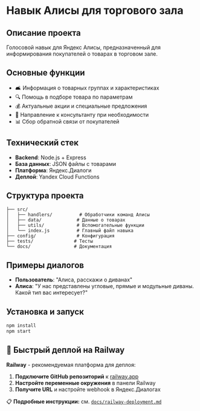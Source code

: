 # Навык Алисы для торгового зала

## Описание проекта
Голосовой навык для Яндекс Алисы, предназначенный для информирования покупателей о товарах в торговом зале.

## Основные функции
- 🛋️ Информация о товарных группах и характеристиках
- 🔍 Помощь в подборе товара по параметрам  
- 💰 Актуальные акции и специальные предложения
- 👥 Направление к консультанту при необходимости
- 📊 Сбор обратной связи от покупателей

## Технический стек
- **Backend**: Node.js + Express
- **База данных**: JSON файлы с товарами
- **Платформа**: Яндекс.Диалоги
- **Деплой**: Yandex Cloud Functions

## Структура проекта
```
├── src/
│   ├── handlers/          # Обработчики команд Алисы
│   ├── data/             # Данные о товарах
│   ├── utils/            # Вспомогательные функции
│   └── index.js          # Главный файл навыка
├── config/               # Конфигурация
├── tests/               # Тесты
└── docs/                # Документация
```

## Примеры диалогов
- **Пользователь**: "Алиса, расскажи о диванах"
- **Алиса**: "У нас представлены угловые, прямые и модульные диваны. Какой тип вас интересует?"

## Установка и запуск
```bash
npm install
npm start
```

## 🚀 Быстрый деплой на Railway

**Railway** - рекомендуемая платформа для деплоя:

1. **Подключите GitHub репозиторий** к [railway.app](https://railway.app)
2. **Настройте переменные окружения** в панели Railway
3. **Получите URL** и настройте webhook в Яндекс.Диалогах

📋 **Подробные инструкции:** см. [`docs/railway-deployment.md`](docs/railway-deployment.md) 